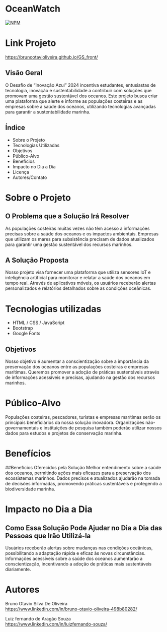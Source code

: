 # OceanWatch 
[![NPM](https://img.shields.io/npm/l/react)](https://github.com/Brunootavioliveira/GS_front/blob/main/LICENSE) 

# Link Projeto
https://brunootavioliveira.github.io/GS_front/

## Visão Geral
O Desafio de “Inovação Azul” 2024 incentiva estudantes, entusiastas de tecnologia, inovação e sustentabilidade a contribuir com soluções que promovam uma gestão sustentável dos oceanos. Este projeto busca criar uma plataforma que alerte e informe as populações costeiras e as empresas sobre a saúde dos oceanos, utilizando tecnologias avançadas para garantir a sustentabilidade marinha.

## Índice
- Sobre o Projeto
- Tecnologias Utilizadas
- Objetivos
- Público-Alvo
- Benefícios
- Impacto no Dia a Dia
- Licença
- Autores/Contato

# Sobre o Projeto
## O Problema que a Solução Irá Resolver
As populações costeiras muitas vezes não têm acesso a informações precisas sobre a saúde dos oceanos e os impactos ambientais. Empresas que utilizam os mares para subsistência precisam de dados atualizados para garantir uma gestão sustentável dos recursos marinhos.

## A Solução Proposta
Nosso projeto visa fornecer uma plataforma que utiliza sensores IoT e inteligência artificial para monitorar e relatar a saúde dos oceanos em tempo real. Através de aplicativos móveis, os usuários receberão alertas personalizados e relatórios detalhados sobre as condições oceânicas.

# Tecnologias utilizadas

- HTML / CSS / JavaScript
- Bootstrap
- Google Fonts

## Objetivos
Nosso objetivo é aumentar a conscientização sobre a importância da preservação dos oceanos entre as populações costeiras e empresas marítimas. Queremos promover a adoção de práticas sustentáveis através de informações acessíveis e precisas, ajudando na gestão dos recursos marinhos.

# Público-Alvo
Populações costeiras, pescadores, turistas e empresas marítimas serão os principais beneficiários da nossa solução inovadora. Organizações não-governamentais e instituições de pesquisa também poderão utilizar nossos dados para estudos e projetos de conservação marinha.

# Benefícios

##Benefícios Oferecidos pela Solução
Melhor entendimento sobre a saúde dos oceanos, permitindo ações mais eficazes para a preservação dos ecossistemas marinhos. Dados precisos e atualizados ajudarão na tomada de decisões informadas, promovendo práticas sustentáveis e protegendo a biodiversidade marinha.

# Impacto no Dia a Dia

## Como Essa Solução Pode Ajudar no Dia a Dia das Pessoas que Irão Utilizá-la
Usuários receberão alertas sobre mudanças nas condições oceânicas, possibilitando a adaptação rápida e eficaz às novas circunstâncias. Informações acessíveis sobre a saúde dos oceanos aumentarão a conscientização, incentivando a adoção de práticas mais sustentáveis diariamente.

# Autores
Bruno Otavio Silva De Oliveira<br>
https://www.linkedin.com/in/bruno-otavio-oliveira-498b80282/

Luiz fernando de Aragão Souza<br>
https://www.linkedin.com/in/luizfernando-souza/

